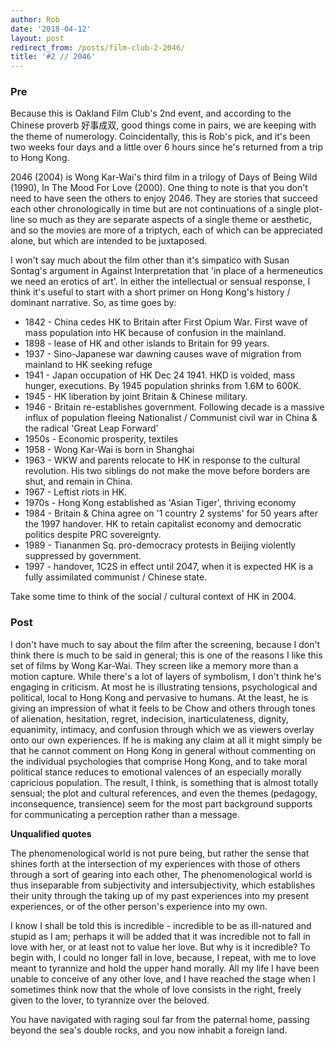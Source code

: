 ```yaml
---
author: Rob
date: '2018-04-12'
layout: post
redirect_from: /posts/film-club-2-2046/
title: '#2 // 2046'
---
```


### Pre

Because this is Oakland Film Club's 2nd event, and according to the Chinese proverb 好事成双, good things come in pairs, we are keeping with the theme of numerology. Coincidentally, this is Rob's pick, and it's been two weeks four days and a little over 6 hours since he's returned from a trip to Hong Kong.

2046 (2004) is Wong Kar-Wai's third film in a trilogy of Days of Being Wild (1990), In The Mood For Love (2000). One thing to note is that you don't need to have seen the others to enjoy 2046. They are stories that succeed each other chronologically in time but are not continuations of a single plot-line so much as they are separate aspects of a single theme or aesthetic, and so the movies are more of a triptych, each of which can be appreciated alone, but which are intended to be juxtaposed.

I won't say much about the film other than it's simpatico with Susan Sontag's argument in Against Interpretation that 'in place of a hermeneutics we need an erotics of art'. In either the intellectual or sensual response, I think it's useful to start with a short primer on Hong Kong's history / dominant narrative. So, as time goes by:

-   1842 - China cedes HK to Britain after First Opium War. First wave of mass population into HK because of confusion in the mainland.
-   1898 - lease of HK and other islands to Britain for 99 years.
-   1937 - Sino-Japanese war dawning causes wave of migration from mainland to HK seeking refuge
-   1941 - Japan occupation of HK Dec 24 1941. HKD is voided, mass hunger, executions. By 1945 population shrinks from 1.6M to 600K.
-   1945 - HK liberation by joint Britain & Chinese military.
-   1946 - Britain re-establishes government. Following decade is a massive influx of population fleeing Nationalist / Communist civil war in China & the radical 'Great Leap Forward'
-   1950s - Economic prosperity, textiles
-   1958 - Wong Kar-Wai is born in Shanghai
-   1963 - WKW and parents relocate to HK in response to the cultural revolution. His two siblings do not make the move before borders are shut, and remain in China.
-   1967 - Leftist riots in HK.
-   1970s - Hong Kong established as 'Asian Tiger', thriving economy
-   1984 - Britain & China agree on '1 country 2 systems' for 50 years after the 1997 handover. HK to retain capitalist economy and democratic politics despite PRC sovereignty.
-   1989 - Tiananmen Sq. pro-democracy protests in Beijing violently suppressed by government.
-   1997 - handover, 1C2S in effect until 2047, when it is expected HK is a fully assimilated communist / Chinese state.

Take some time to think of the social / cultural context of HK in 2004.

### Post

I don't have much to say about the film after the screening, because I don't think there is much to be said in general; this is one of the reasons I like this set of films by Wong Kar-Wai. They screen like a memory more than a motion capture. While there's a lot of layers of symbolism, I don't think he's engaging in criticism. At most he is illustrating tensions, psychological and political, local to Hong Kong and pervasive to humans. At the least, he is giving an impression of what it feels to be Chow and others through tones of alienation, hesitation, regret, indecision, inarticulateness, dignity, equanimity, intimacy, and confusion through which we as viewers overlay onto our own experiences. If he is making any claim at all it might simply be that he cannot comment on Hong Kong in general without commenting on the individual psychologies that comprise Hong Kong, and to take moral political stance reduces to emotional valences of an especially morally capricious population. The result, I think, is something that is almost totally sensual; the plot and cultural references, and even the themes (pedagogy, inconsequence, transience) seem for the most part background supports for communicating a perception rather than a message.

**Unqualified quotes**

The phenomenological world is not pure being, but rather the sense that shines forth at the intersection of my experiences with those of others through a sort of gearing into each other, The phenomenological world is thus inseparable from subjectivity and intersubjectivity, which establishes their unity through the taking up of my past experiences into my present experiences, or of the other person's experience into my own.

I know I shall be told this is incredible - incredible to be as ill-natured and stupid as I am; perhaps it will be added that it was incredible not to fall in love with her, or at least not to value her love. But why is it incredible? To begin with, I could no longer fall in love, because, I repeat, with me to love meant to tyrannize and hold the upper hand morally. All my life I have been unable to conceive of any other love, and I have reached the stage when I sometimes think now that the whole of love consists in the right, freely given to the lover, to tyrannize over the beloved.

You have navigated with raging soul far from the paternal home, passing beyond the sea's double rocks, and you now inhabit a foreign land.